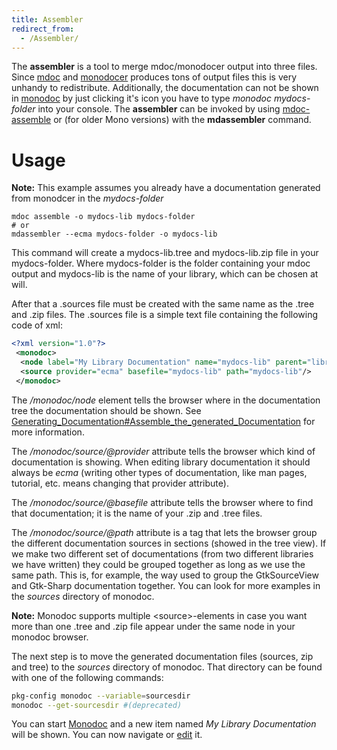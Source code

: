 ```yaml
---
title: Assembler
redirect_from:
  - /Assembler/
---
```


The **assembler** is a tool to merge mdoc/monodocer output into three files. Since [mdoc](/docs/tools+libraries/tools/mdoc/) and [monodocer](/docs/tools+libraries/tools/monodocer/) produces tons of output files this is very unhandy to redistribute. Additionally, the documentation can not be shown in [monodoc](/docs/tools+libraries/tools/monodoc/) by just clicking it's icon you have to type *monodoc mydocs-folder* into your console. The **assembler** can be invoked by using [mdoc-assemble](http://www.go-mono.org/docs/index.aspx?link=man:mdoc-assemble(1)) or (for older Mono versions) with the **mdassembler** command.

Usage
=====

**Note:** This example assumes you already have a documentation generated from monodcer in the *mydocs-folder*

    mdoc assemble -o mydocs-lib mydocs-folder
    # or
    mdassembler --ecma mydocs-folder -o mydocs-lib

This command will create a mydocs-lib.tree and mydocs-lib.zip file in your mydocs-folder. Where mydocs-folder is the folder containing your mdoc output and mydocs-lib is the name of your library, which can be chosen at will.

After that a .sources file must be created with the same name as the .tree and .zip files. The .sources file is a simple text file containing the following code of xml:

``` xml
<?xml version="1.0"?>
 <monodoc>
  <node label="My Library Documentation" name="mydocs-lib" parent="libraries"/>
  <source provider="ecma" basefile="mydocs-lib" path="mydocs-lib"/>
 </monodoc>
```

The */monodoc/node* element tells the browser where in the documentation tree the documentation should be shown. See [Generating\_Documentation\#Assemble\_the\_generated\_Documentation](/docs/tools+libraries/tools/monodoc/generating-documentation/#assemble-the-generated-documentation) for more information.

The */monodoc/source/@provider* attribute tells the browser which kind of documentation is showing. When editing library documentation it should always be *ecma* (writing other types of documentation, like man pages, tutorial, etc. means changing that provider attribute).

The */monodoc/source/@basefile* attribute tells the browser where to find that documentation; it is the name of your .zip and .tree files.

The */monodoc/source/@path* attribute is a tag that lets the browser group the different documentation sources in sections (showed in the tree view). If we make two different set of documentations (from two different libraries we have written) they could be grouped together as long as we use the same path. This is, for example, the way used to group the GtkSourceView and Gtk-Sharp documentation together. You can look for more examples in the *sources* directory of monodoc.

**Note:** Monodoc supports multiple \<source\>-elements in case you want more than one .tree and .zip file appear under the same node in your monodoc browser.

The next step is to move the generated documentation files (sources, zip and tree) to the *sources* directory of monodoc. That directory can be found with one of the following commands:

``` bash
pkg-config monodoc --variable=sourcesdir
monodoc --get-sourcesdir #(deprecated)
```

You can start [Monodoc](/docs/tools+libraries/tools/monodoc/) and a new item named *My Library Documentation* will be shown. You can now navigate or [edit](/docs/tools+libraries/tools/monodoc/generating-documentation/#edit-and-write-documentation) it.


